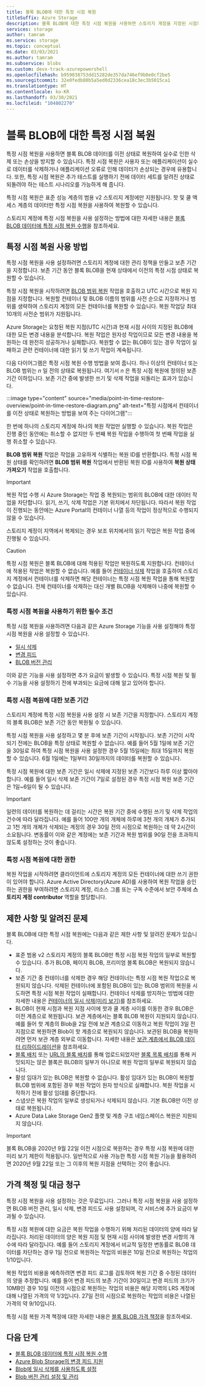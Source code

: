 ```yaml
---
title: 블록 BLOB에 대한 특정 시점 복원
titleSuffix: Azure Storage
description: 블록 BLOB에 대한 특정 시점 복원을 사용하면 스토리지 계정을 지정된 시점의 이전 상태로 복원하여 실수로 인한 삭제 또는 손상을 방지할 수 있습니다.
services: storage
author: tamram
ms.service: storage
ms.topic: conceptual
ms.date: 03/03/2021
ms.author: tamram
ms.subservice: blobs
ms.custom: devx-track-azurepowershell
ms.openlocfilehash: b959038753dd15282de357da746ef9b0e0cf2be5
ms.sourcegitcommit: 32e0fedb80b5a5ed0d2336cea18c3ec3b5015ca1
ms.translationtype: HT
ms.contentlocale: ko-KR
ms.lasthandoff: 03/30/2021
ms.locfileid: "104802270"
---
```

# <a name="point-in-time-restore-for-block-blobs"></a>블록 BLOB에 대한 특정 시점 복원

특정 시점 복원을 사용하면 블록 BLOB 데이터를 이전 상태로 복원하여 실수로 인한 삭제 또는 손상을 방지할 수 있습니다. 특정 시점 복원은 사용자 또는 애플리케이션이 실수로 데이터를 삭제하거나 애플리케이션 오류로 인해 데이터가 손상되는 경우에 유용합니다. 또한, 특정 시점 복원은 추가 테스트를 실행하기 전에 데이터 세트를 알려진 상태로 되돌려야 하는 테스트 시나리오를 가능하게 해 줍니다.

특정 시점 복원은 표준 성능 계층의 범용 v2 스토리지 계정에만 지원됩니다. 핫 및 쿨 액세스 계층의 데이터만 특정 시점 복원을 사용하여 복원할 수 있습니다.

스토리지 계정에 특정 시점 복원을 사용 설정하는 방법에 대한 자세한 내용은 [블록 BLOB 데이터에 특정 시점 복원 수행](point-in-time-restore-manage.md)을 참조하세요.

## <a name="how-point-in-time-restore-works"></a>특정 시점 복원 사용 방법

특정 시점 복원을 사용 설정하려면 스토리지 계정에 대한 관리 정책을 만들고 보존 기간을 지정합니다. 보존 기간 동안 블록 BLOB을 현재 상태에서 이전의 특정 시점 상태로 복원할 수 있습니다.

특정 시점 복원을 시작하려면 [BLOB 범위 복원](/rest/api/storagerp/storageaccounts/restoreblobranges) 작업을 호출하고 UTC 시간으로 복원 지점을 지정합니다. 복원할 컨테이너 및 BLOB 이름의 범위를 사전 순으로 지정하거나 범위를 생략하여 스토리지 계정의 모든 컨테이너를 복원할 수 있습니다. 복원 작업당 최대 10개의 사전순 범위가 지원됩니다.

Azure Storage는 요청된 복원 지점(UTC 시간)과 현재 시점 사이의 지정된 BLOB에 대한 모든 변경 내용을 분석합니다. 복원 작업은 원자성 작업이므로 모든 변경 내용을 복원하는 데 완전히 성공하거나 실패합니다. 복원할 수 없는 BLOB이 있는 경우 작업이 실패하고 관련 컨테이너에 대한 읽기 및 쓰기 작업이 계속됩니다.

다음 다이어그램은 특정 시점 복원 수행 방법을 보여 줍니다. 하나 이상의 컨테이너 또는 BLOB 범위는 *n* 일 전의 상태로 복원됩니다. 여기서 *n* 은 특정 시점 복원에 정의된 보존 기간 이하입니다. 보존 기간 중에 발생한 쓰기 및 삭제 작업을 되돌리는 효과가 있습니다.

:::image type="content" source="media/point-in-time-restore-overview/point-in-time-restore-diagram.png" alt-text="특정 시점에서 컨테이너를 이전 상태로 복원하는 방법을 보여 주는 다이어그램":::

한 번에 하나의 스토리지 계정에 하나의 복원 작업만 실행할 수 있습니다. 복원 작업은 진행 중인 동안에는 취소할 수 없지만 두 번째 복원 작업을 수행하여 첫 번째 작업을 실행 취소할 수 있습니다.

**BLOB 범위 복원** 작업은 작업을 고유하게 식별하는 복원 ID를 반환합니다. 특정 시점 복원 상태를 확인하려면 **BLOB 범위 복원** 작업에서 반환된 복원 ID를 사용하여 **복원 상태 가져오기** 작업을 호출합니다.

> [!IMPORTANT]
> 복원 작업 수행 시 Azure Storage는 작업 중 복원되는 범위의 BLOB에 대한 데이터 작업을 차단합니다. 읽기, 쓰기, 삭제 작업은 기본 위치에서 차단됩니다. 따라서 복원 작업이 진행되는 동안에는 Azure Portal의 컨테이너 나열 등의 작업이 정상적으로 수행되지 않을 수 있습니다.
>
> 스토리지 계정이 지역에서 복제되는 경우 보조 위치에서의 읽기 작업은 복원 작업 중에 진행될 수 있습니다.

> [!CAUTION]
> 특정 시점 복원은 블록 BLOB에 대해 적용된 작업만 복원하도록 지원합니다. 컨테이너에 적용된 작업은 복원할 수 없습니다. 예를 들어 [컨테이너 삭제](/rest/api/storageservices/delete-container) 작업을 호출하여 스토리지 계정에서 컨테이너를 삭제하면 해당 컨테이너는 특정 시점 복원 작업을 통해 복원할 수 없습니다. 전체 컨테이너를 삭제하는 대신 개별 BLOB을 삭제해야 나중에 복원할 수 있습니다.

### <a name="prerequisites-for-point-in-time-restore"></a>특정 시점 복원을 사용하기 위한 필수 조건

특정 시점 복원을 사용하려면 다음과 같은 Azure Storage 기능을 사용 설정해야 특정 시점 복원을 사용 설정할 수 있습니다.

- [일시 삭제](soft-delete-blob-overview.md)
- [변경 피드](storage-blob-change-feed.md)
- [BLOB 버전 관리](versioning-overview.md)

이와 같은 기능을 사용 설정하면 추가 요금이 발생할 수 있습니다. 특정 시점 복원 및 필수 기능을 사용 설정하기 전에 부과되는 요금에 대해 알고 있어야 합니다.

### <a name="retention-period-for-point-in-time-restore"></a>특정 시점 복원에 대한 보존 기간

스토리지 계정에 특정 시점 복원을 사용 설정 시 보존 기간을 지정합니다. 스토리지 계정의 블록 BLOB은 보존 기간 동안 복원될 수 있습니다.

특정 시점 복원을 사용 설정하고 몇 분 후에 보존 기간이 시작됩니다. 보존 기간이 시작되기 전에는 BLOB을 특정 상태로 복원할 수 없습니다. 예를 들어 5월 1일에 보존 기간을 30일로 하여 특정 시점 복원을 사용 설정한 경우 5월 15일에는 최대 15일까지 복원할 수 있습니다. 6월 1일에는 1일부터 30일까지의 데이터를 복원할 수 있습니다.

특정 시점 복원에 대한 보존 기간은 일시 삭제에 지정된 보존 기간보다 하루 이상 짧아야 합니다. 예를 들어 일시 삭제 보존 기간이 7일로 설정된 경우 특정 시점 복원 보존 기간은 1일~6일이 될 수 있습니다.

> [!IMPORTANT]
> 일련의 데이터를 복원하는 데 걸리는 시간은 복원 기간 중에 수행된 쓰기 및 삭제 작업의 건수에 따라 달라집니다. 예를 들어 100만 개의 개체에 하루에 3천 개의 개체가 추가되고 1천 개의 개체가 삭제되는 계정의 경우 30일 전의 시점으로 복원하는 데 약 2시간이 소요됩니다. 변동률이 이와 같은 계정에는 보존 기간과 복원 범위를 90일 전을 초과하지 않도록 설정하는 것이 좋습니다.

### <a name="permissions-for-point-in-time-restore"></a>특정 시점 복원에 대한 권한

복원 작업을 시작하려면 클라이언트에 스토리지 계정의 모든 컨테이너에 대한 쓰기 권한이 있어야 합니다. Azure Active Directory(Azure AD)를 사용하여 복원 작업을 승인하는 권한을 부여하려면 스토리지 계정, 리소스 그룹 또는 구독 수준에서 보안 주체에 **스토리지 계정 contributor** 역할을 할당합니다.

## <a name="limitations-and-known-issues"></a>제한 사항 및 알려진 문제

블록 BLOB에 대한 특정 시점 복원에는 다음과 같은 제한 사항 및 알려진 문제가 있습니다.

- 표준 범용 v2 스토리지 계정의 블록 BLOB만 특정 시점 복원 작업의 일부로 복원할 수 있습니다. 추가 BLOB, 페이지 BLOB, 프리미엄 블록 BLOB은 복원되지 않습니다. 
- 보존 기간 중 컨테이너를 삭제한 경우 해당 컨테이너는 특정 시점 복원 작업으로 복원되지 않습니다. 삭제된 컨테이너에 포함된 BLOB이 있는 BLOB 범위의 복원을 시도하면 특정 시점 복원 작업이 실패합니다. 컨테이너 삭제를 방지하는 방법에 대한 자세한 내용은 [컨테이너의 일시 삭제(미리 보기)](soft-delete-container-overview.md)를 참조하세요.
- BLOB이 현재 시점과 복원 지점 사이에 핫과 쿨 계층 사이를 이동한 경우 BLOB은 이전 계층으로 복원됩니다. 보관 계층에서는 블록 BLOB 복원이 지원되지 않습니다. 예를 들어 핫 계층의 Blob을 2일 전에 보관 계층으로 이동하고 복원 작업이 3일 전 지점으로 복원하면 Blob이 핫 계층으로 복원되지 않습니다. 보관된 BLOB을 복원하려면 먼저 보관 계층 외부로 이동합니다. 자세한 내용은 [보관 계층에서 BLOB 데이터 리하이드레이션](storage-blob-rehydration.md)을 참조하세요.
- [블록 배치](/rest/api/storageservices/put-block) 또는 [URL의 블록 배치](/rest/api/storageservices/put-block-from-url)를 통해 업로드되었지만 [블록 목록 배치](/rest/api/storageservices/put-block-list)를 통해 커밋되지는 않은 블록은 BLOB의 일부가 아니므로 복원 작업의 일부로 복원되지 않습니다.
- 활성 임대가 있는 BLOB은 복원할 수 없습니다. 활성 임대가 있는 BLOB이 복원할 BLOB 범위에 포함된 경우 복원 작업이 원자 방식으로 실패합니다. 복원 작업을 시작하기 전에 활성 임대를 중단합니다.
- 스냅샷은 복원 작업의 일부로 생성되거나 삭제되지 않습니다. 기본 BLOB만 이전 상태로 복원됩니다.
- Azure Data Lake Storage Gen2 플랫 및 계층 구조 네임스페이스 복원은 지원되지 않습니다.

> [!IMPORTANT]
> 블록 BLOB을 2020년 9월 22일 이전 시점으로 복원하는 경우 특정 시점 복원에 대한 미리 보기 제한이 적용됩니다. 일반적으로 사용 가능한 특정 시점 복원 기능을 활용하려면 2020년 9월 22일 또는 그 이후의 복원 지점을 선택하는 것이 좋습니다.

## <a name="pricing-and-billing"></a>가격 책정 및 대금 청구

특정 시점 복원을 사용 설정하는 것은 무료입니다. 그러나 특정 시점 복원을 사용 설정하면 BLOB 버전 관리, 일시 삭제, 변경 피드도 사용 설정되며, 각 서비스에 추가 요금이 부과될 수 있습니다.

특정 시점 복원에 대한 요금은 복원 작업을 수행하기 위해 처리된 데이터의 양에 따라 달라집니다. 처리된 데이터의 양은 복원 지점 및 현재 시점 사이에 발생한 변경 사항의 개수에 따라 달라집니다. 예를 들어 스토리지 계정에서 비교적 일정한 변동률로 BLOB 데이터를 차단하는 경우 1일 전으로 복원하는 작업의 비용은 10일 전으로 복원하는 작업의 1/10입니다.

복원 작업의 비용을 예측하려면 변경 피드 로그를 검토하여 복원 기간 중 수정된 데이터의 양을 추정합니다. 예를 들어 변경 피드의 보존 기간이 30일이고 변경 피드의 크기가 10MB인 경우 10일 이전의 시점으로 복원하는 작업의 비용은 해당 지역의 LRS 계정에 대해 나열된 가격의 약 1/3입니다. 27일 전의 시점으로 복원하는 작업의 비용은 나열된 가격의 약 9/10입니다.

특정 시점 복원 가격 책정에 대한 자세한 내용은 [블록 BLOB 가격 책정](https://azure.microsoft.com/pricing/details/storage/blobs/)을 참조하세요.

## <a name="next-steps"></a>다음 단계

- [블록 BLOB 데이터에 특정 시점 복원 수행](point-in-time-restore-manage.md)
- [Azure Blob Storage의 변경 피드 지원](storage-blob-change-feed.md)
- [Blob에 일시 삭제를 사용하도록 설정](./soft-delete-blob-enable.md)
- [Blob 버전 관리 설정 및 관리](versioning-enable.md)
